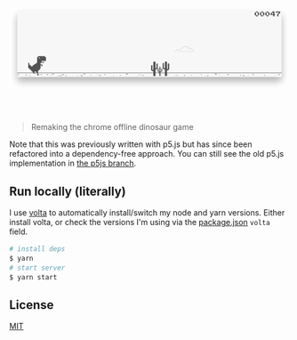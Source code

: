 <h1 align="center">
  <br>
  <a href="https://chrisdothtml.github.io/chrome-dino" target="_blank"><img width="636" src="assets/preview.png" alt="chrome-dino"></a>
  <br>
  <br>
</h1>

> Remaking the chrome offline dinosaur game

Note that this was previously written with p5.js but has since been refactored into a dependency-free approach. You can still see the old p5.js implementation in [the p5js branch](https://github.com/chrisdothtml/chrome-dino/tree/p5js).

## Run locally (literally)

I use [volta](https://volta.sh/) to automatically install/switch my node and yarn versions. Either install volta, or check the versions I'm using via the [package.json](package.json) `volta` field.

```bash
# install deps
$ yarn
# start server
$ yarn start
```

## License

[MIT](license)
